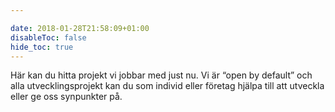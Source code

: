 ```yaml
---

date: 2018-01-28T21:58:09+01:00
disableToc: false
hide_toc: true
---
```

Här kan du hitta projekt vi jobbar med just nu. Vi är “open by default” och alla utvecklingsprojekt kan du som individ eller företag hjälpa till att utveckla eller ge oss synpunkter på.



